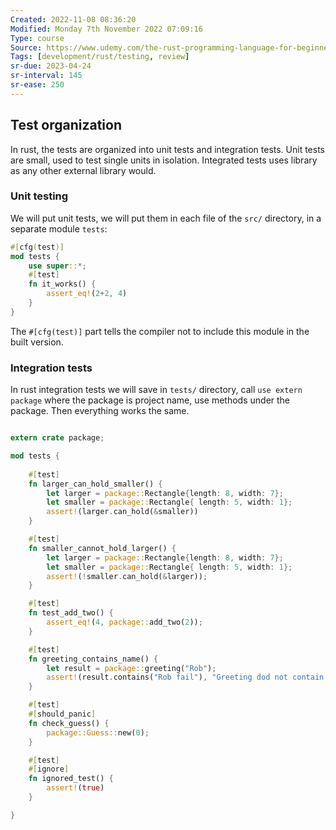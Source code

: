 ```yaml
---
Created: 2022-11-08 08:36:20
Modified: Monday 7th November 2022 07:09:16
Type: course
Source: https://www.udemy.com/the-rust-programming-language-for-beginners/?xref=E0Aed11STH4LPUQvCz0GJFABTmM=
Tags: [development/rust/testing, review]
sr-due: 2023-04-24
sr-interval: 145
sr-ease: 250
---
```



## Test organization

In rust, the tests are organized into unit tests and integration tests. Unit tests are small, used to test single units in isolation. Integrated tests uses library as any other external library would.

### Unit testing

We will put unit tests, we will put them in each file of the `src/` directory, in a separate module `tests`:

```rust
#[cfg(test)]
mod tests {
    use super::*;
    #[test]
    fn it_works() {
        assert_eq!(2+2, 4)
    }
}
```

The `#[cfg(test)]` part tells the compiler not to include this module in the built version.

### Integration tests

In rust integration tests we will save in `tests/` directory, call `use extern package` where the package is project name, use methods under the package. Then everything works the same.

```rust

extern crate package;

mod tests {
    
    #[test]
    fn larger_can_hold_smaller() {
        let larger = package::Rectangle{length: 8, width: 7};
        let smaller = package::Rectangle{ length: 5, width: 1};
        assert!(larger.can_hold(&smaller))
    }

    #[test]
    fn smaller_cannot_hold_larger() {
        let larger = package::Rectangle{length: 8, width: 7};
        let smaller = package::Rectangle{ length: 5, width: 1};
        assert!(!smaller.can_hold(&larger));
    }

    #[test]
    fn test_add_two() {
        assert_eq!(4, package::add_two(2));
    }

    #[test]
    fn greeting_contains_name() {
        let result = package::greeting("Rob");
        assert!(result.contains("Rob fail"), "Greeting dod not contain name, value was {}", result);
    }

    #[test]
    #[should_panic]
    fn check_guess() {
        package::Guess::new(0);
    }

    #[test]
    #[ignore]
    fn ignored_test() {
        assert!(true)
    }

}

```
